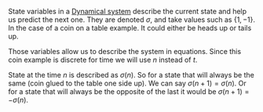 State variables in a [Dynamical system](Dynamical%20system.md) describe the current state and help us predict the next one. They are denoted $\sigma$, and take values such as $\{1, -1\}$. In the case of a coin on a table example. It could either be heads up or tails up.

Those variables allow us to describe the system in equations. Since this coin example is discrete for time we will use $n$ instead of $t$. 

State at the time $n$ is described as $\sigma (n)$. So for a state that will always be the same (coin glued to the table one side up). We can say $\sigma(n+1) = \sigma(n)$.
Or for a state that will always be the opposite of the last it would be $\sigma(n+1) = - \sigma(n)$.
